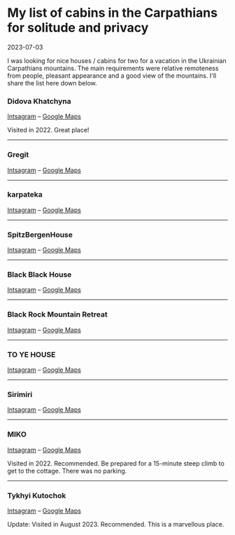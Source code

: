 # My list of cabins in the Carpathians for solitude and privacy

2023-07-03

I was looking for nice houses / cabins for two for a vacation in the Ukrainian Carpathians mountains. The main requirements were relative remoteness from people, pleasant appearance and a good view of the mountains. I'll share the list here down below.

### Didova Khatchyna

[Intsagram](https://www.instagram.com/didova_khatchyna/) – [Google Maps](https://goo.gl/maps/XDYcV36JrR4UzjyZ6)

Visited in 2022. Great place!

---

### Gregit

[Intsagram](https://www.instagram.com/hatynky/) – [Google Maps](https://goo.gl/maps/fj75dY5K77cyh7vs7)

---

### karpateka

[Intsagram](https://www.instagram.com/karpateka/) – [Google Maps](https://goo.gl/maps/32hQ1Zg1aNiLRT559)

---

### SpitzBergenHouse

[Intsagram](https://www.instagram.com/spitzbergenhouse/) – [Google Maps](https://goo.gl/maps/xjSMUySVAvxVMYD9A)

---

### Black Black House

[Intsagram](https://www.instagram.com/black_black_house/) – [Google Maps](https://goo.gl/maps/efUKkoxEZfXv6f5r6)

---

### Black Rock Mountain Retreat

[Intsagram](https://www.instagram.com/blackrock.com.ua/) – [Google Maps](https://goo.gl/maps/RLt5Kc7L5am3DSNXA)

---

### TO YE HOUSE

[Intsagram](https://www.instagram.com/toye.house/) – [Google Maps](https://goo.gl/maps/b5gkJPhWW9vc8UUZA)

---

### Sirimiri

[Intsagram](https://www.instagram.com/conceptstay/) – [Google Maps](https://goo.gl/maps/8cjixRUCPQkqAdr79)

---

### MIKO

[Intsagram](https://www.instagram.com/blacknest42/) – [Google Maps](https://goo.gl/maps/juCxTcUkd4PorZJz7)

Visited in 2022. Recommended. Be prepared for a 15-minute steep climb to get to the cottage. There was no parking.

---

### Tykhyi Kutochok

[Intsagram](https://www.instagram.com/tuhui_kytochok/ ) – [Google Maps](https://goo.gl/maps/G3qfUxDwtxGuveZVA)

Update: Visited in August 2023. Recommended. This is a marvellous place.